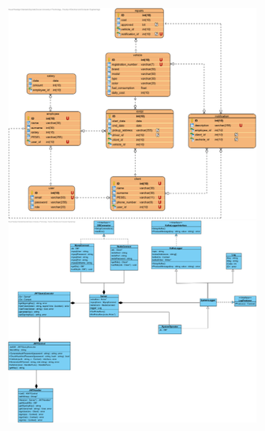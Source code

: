 ![Database model](/diagrams/database_model.png "Database model")
![Backed Class Diagram](/diagrams/backend_class_diagram.png "Backend class diagram")